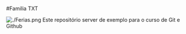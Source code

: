 #Familia TXT

![./Ferias.png](Obaaa)
Este repositório server de exemplo para o curso de Git e Github
 